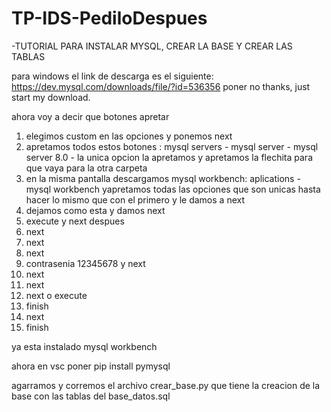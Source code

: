 # TP-IDS-PediloDespues


-TUTORIAL PARA INSTALAR MYSQL, CREAR LA BASE Y CREAR LAS TABLAS

para windows el link de descarga es el siguiente: https://dev.mysql.com/downloads/file/?id=536356
poner no thanks, just start my download.

ahora voy a decir que botones apretar 
1. elegimos custom en las opciones y ponemos next
2. apretamos todos estos botones : mysql servers - mysql server - mysql server 8.0 - 
la unica opcion la apretamos y apretamos la flechita para que vaya para la otra carpeta
3. en la misma pantalla descargamos mysql workbench: aplications - 
mysql workbench yapretamos todas las opciones que son unicas hasta hacer lo mismo que con el primero y le damos a next
4. dejamos como esta y damos next
5. execute y next despues
6. next
7. next
8. next
9. contrasenia 12345678 y next
10. next
11. next
12. next o execute
13. finish
14. next
15. finish

ya esta instalado mysql workbench

ahora en vsc poner pip install pymysql

agarramos y corremos el archivo crear_base.py que tiene la creacion de la base con las tablas del base_datos.sql
